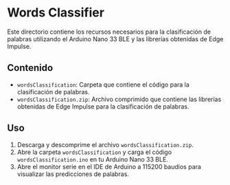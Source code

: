 # Words Classifier

Este directorio contiene los recursos necesarios para la clasificación de palabras utilizando el Arduino Nano 33 BLE y las librerías obtenidas de Edge Impulse.

## Contenido

- `wordsClassification`: Carpeta que contiene el código para la clasificación de palabras.
- `wordsClassification.zip`: Archivo comprimido que contiene las librerías obtenidas de Edge Impulse para la clasificación de palabras.

## Uso

1. Descarga y descomprime el archivo `wordsClassification.zip`.
2. Abre la carpeta `wordsClassification` y carga el código `wordsClassification.ino` en tu Arduino Nano 33 BLE.
3. Abre el monitor serie en el IDE de Arduino a 115200 baudios para visualizar las predicciones de palabras.